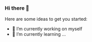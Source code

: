 ### Hi there 👋

<!--
**MattiaPaiano91/MattiaPaiano91** is a ✨ _special_ ✨ repository because its `README.md` (this file) appears on your GitHub profile.
-->
Here are some ideas to get you started:

- 🔭 I’m currently working on myself
- 🌱 I’m currently learning ...
<!-- - 👯 I’m looking to collaborate on ... -->
<!-- - 🤔 I’m looking for help with ... -->
<!-- - 💬 Ask me about ... -->
<!-- - 📫 How to reach me: (https://www.linkedin.com/in/mattia-paiano-6564611ba/) -->
<!-- - ⚡ Fun fact: ... -->

